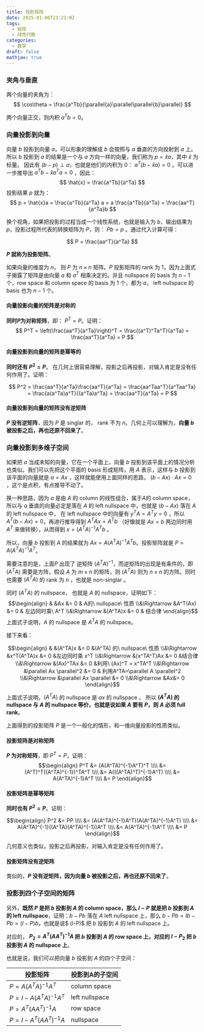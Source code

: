 ```yaml
---
title: 投影矩阵
date: 2025-01-06T23:21:02
tags:
  - 矩阵
  - 线性代数
categories:
  - 数学
draft: false
mathjax: true
---
```

### 夹角与垂直

两个向量的夹角为： 
$$
\cos\theta = \frac{a^Tb}{\parallel{a}\parallel\parallel{b}\parallel}
$$   

两个向量正交，则内积 $a^Tb = 0$。

### 向量投影到向量

向量 $b$ 投影到向量 $a$，可以形象的理解成 $b$ 会按照与 $a$ 垂直的方向投射到 $a$ 上。所以 $b$ 投影到 $a$ 的结果是一个与 $a$ 方向一样的向量，我们称为 $p = \hat{x}a$，其中 $\hat{x}$ 为标量。 因此有 $(b-p) \perp a$，也就是他们的内积为 0： $a^T(b - \hat{x}a) = 0$ 。可以进一步推导出 $a^Tb - \hat{x}a^Ta = 0$ ，因此：
$$
\hat{x} = \frac{a^Tb}{a^Ta}
$$
投影结果 $p$ 就为：
$$
p = \hat{x}a = \frac{a^Tb}{a^Ta} a = a \frac{a^Tb}{a^Ta} = \frac{aa^T}{a^Ta}b
$$

换个视角，如果把投影的过程当成一个线性系统，也就是输入为 $b$，输出结果为 $p$，投影过程所代表的转换矩阵为 $P$，则： $Pb = p$ 。通过代入计算可得：

$$
P = \frac{aa^T}{a^Ta}
$$

**$P$ 就称为投影矩阵**。

如果向量的维度为 $n$， 则 $P$ 为 $n\times{n}$ 矩阵。$P$ 投影矩阵的 rank 为 1，因为上面式子揭露了矩阵是由向量 $a$ 和 $a^T$ 相乘决定的。并且 nullspace 的 basis 为 $n-1$ 个，row space 和 column space 的 basis 为 1 个，都为 $a$， left nullspace 的 basis 也为 $n-1$ 个。

#### 向量投影向量的矩阵是对称的

**同时$P$为对称矩阵**，即： $P^T = P$。证明：
$$
P^T = \left(\frac{aa^T}{a^Ta}\right)^T = \frac{(a^T)^Ta^T}{a^Ta} = \frac{aa^T}{a^Ta} = P
$$

#### 向量投影到向量的矩阵是幂等的

**同时还有 $P^2 = P$**。 在几何上很容易理解，投影之后再投影，对输入肯定是没有任何作用了。证明：

$$
P^2 = \frac{aa^T}{a^Ta}\frac{aa^T}{a^Ta} = \frac{aa^Taa^T}{a^Taa^Ta}
= \frac{a(a^Ta)a^T}{(a^Ta)a^Ta} = \frac{aa^T}{a^Ta} = P
$$

#### 向量投影到向量的矩阵没有逆矩阵

**$P$ 没有逆矩阵**，因为 $P$ 是 singlar 的， rank 不为 $n$。几何上可以理解为，**向量 $b$ 被投影之后，再也还原不回来了**。


### 向量投影到多维子空间

如果把 $a$ 当成未知的向量，它在一个平面上，向量 $b$ 投影到该平面上的情况分析也类似。我们可以先把这个平面的 basis 形成矩阵，用 $A$ 表示，这样与 $b$ 投影到该平面的向量就是 $a = Ax$ ，这样就能使用上面同样的思路， $(b-Ax)·Ax = 0$  ，这个是点积，有点推导不动了。

换一种思路，因为 $a$ 是由 $A$ 的 column 的线性组合，属于$A$的 column space，所以与 $a$ 垂直的向量必定是落在 $A$ 的 left nullspace 中，也就是 $(b - Ax)$ 落在 $A$ 的 left nullspace 中， 在 left nullspace 中的向量有 $y^TA = A^Ty = 0$ ，所以 $A^T(b-Ax) = 0$，再进行推导得到 $A^TAx = A^Tb$ （好像就是 $Ax=b$ 两边同时用 $A^T$ 来做转换），从而得到 $x=(A^TA)^{-1}A^Tb$ 。 

所以，向量 $b$ 投影到 $A$ 的结果就为 $Ax = A(A^TA)^{-1}A^Tb$。投影矩阵就是 $P = A(A^TA)^{-1}A^T$。

需要注意的是，上面$P$ 出现了 逆矩阵 $(A^TA)^{-1}$，而逆矩阵的出现是有条件的，即 $(A^TA)$ 需要是方阵，假设 $A$ 为 $m\times n$ 的矩阵，则 $(A^TA)$  则为 $n\times n$ 的方阵。同时也需要 $(A^TA)$ 的 rank 为 $n$ ，也就是 non-singlar 。


同时 $(A^TA)$ 的 nullspace， 也就是 $A$ 的 nullspace，证明如下：
$$\begin{align}
  &			&Ax &= 0 & A的\ nullspace\ 性质
\\&\Rightarrow   &A^T(Ax) &= 0 & 左边同时乘\ A^T
\\&\Rightarrow   &(A^TA)x &= 0 & 结合律
\end{align}$$
上面式子说明，$A$ 的 nullspace 是 $A^TA$ 的 nullspace。

接下来看：

$$\begin{align}
	&		    &(A^TA)x &= 0 &(A^TA) 的\ nullspace\ 性质 
\\&\Rightarrow  &x^T(A^TA)x &= 0 &左边同时乘 x^T
\\&\Rightarrow  &(x^TA^T)Ax &= 0 &结合律
\\&\Rightarrow  &(Ax)^TAx &= 0 &利用\ (Ax)^T = x^TA^T
\\&\Rightarrow  &\parallel Ax \parallel^2 &= 0 & 利用A^TA=\parallel A \parallel^2
\\&\Rightarrow  &\parallel Ax \parallel &= 0
\\&\Rightarrow  &Ax&= 0
\end{align}$$

上面式子说明，$(A^TA)$ 的 nullspace 是 $ax$ 的 nullspace 。
所以 **$(A^TA)$ 的 nullspace 与 $A$ 的 nullspace 等价，也就是说如果 $A$ 要有 $P$，则 $A$ 必须 full rank**。


上面得到的投影矩阵 $P$ 是一个一般化的情形，和一维向量投影的性质类似。

#### 投影矩阵是对称矩阵

**$P$ 为对称矩阵**，即 $P^T = P$，证明：
$$\begin{align}
P^T &= (A(A^TA)^{-1}A^T)^T  
\\\\  &= (A^T)^T((A^TA)^{-1})^TA^T
\\\\  &= A(((A^TA)^T)^{-1}A^T)
\\\\  &= A(A^TA)^{-1}A^T
\\\\  &= P
\end{align}$$

#### 投影矩阵是幂等矩阵

**同时也有 $P^2 = P$**。证明：

$$\begin{align}
P^2 &= PP
\\\\  &= (A(A^TA)^{-1}A^T)(A(A^TA)^{-1}A^T)
\\\\  &= A(A^TA)^{-1}((A^TA)(A^TA)^{-1})A^T
\\\\  &= A(A^TA)^{-1}A^T
\\\\  &= P
\end{align}$$

几何意义也类似，投影之后再投影，对输入肯定是没有任何作用了。


#### 投影矩阵没有逆矩阵

类似的，**$P$ 没有逆矩阵，因为向量 $b$ 被投影之后，再也还原不回来了**。


### 投影到四个子空间的矩阵

另外，**既然 $P$ 是把 $b$ 投影到 $A$ 的 column space，那么 $I-P$ 就是把 $b$ 投影到 $A$ 的 left nullspace**，证明：$b - Pb$ 落在 $A$ left nullspace 上，那么 $b - Pb = Ib - Pb = (I-P)b$，也就是说$ (I-P)$ 把 $b$ 投影到 $A$ 的 left nullspace 上。

对应的， **$P_2 = A^T(AA^T)^{-1}A$ 把 $b$ 投影到 $A$ 的 row space 上，对应的 $I-P_2$ 把 $b$ 投影到 $A$ 的 nullspace 上**。


也就是说，我们可以把向量 $b$ 投影到 $A$ 的四个子空间：

| 投影矩阵                      | 投影到A的子空间       |
| ------------------------- | -------------- |
| $P = A(A^TA)^{-1}A^T$     | column space   |
| $P = I - A(A^TA)^{-1}A^T$ | left nullspace |
| $P = A^T(AA^T)^{-1}A$     | row space      |
| $P = I - A^T(AA^T)^{-1}A$ | nullspace      |








